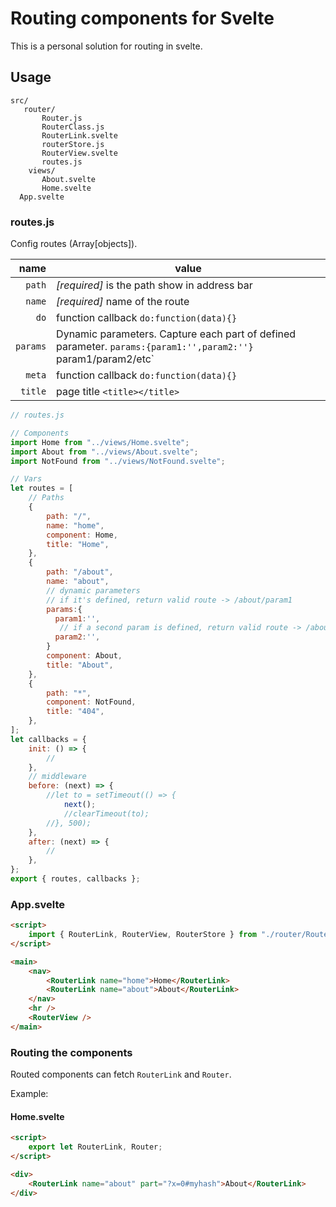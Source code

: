# Routing components for Svelte

This is a personal solution for routing in svelte.

## Usage

```text
src/
   router/
       Router.js
       RouterClass.js
       RouterLink.svelte
       routerStore.js
       RouterView.svelte
       routes.js
    views/
       About.svelte
       Home.svelte
  App.svelte
```

### routes.js

Config routes (Array[objects]).

|     name | value                                                                                                         |
| -------: | ------------------------------------------------------------------------------------------------------------- |
|   `path` | _[required]_ is the path show in address bar                                                                  |
|   `name` | _[required]_ name of the route                                                                                |
|     `do` | function callback `do:function(data){}`                                                                       |
| `params` | Dynamic parameters. Capture each part of defined parameter. `params:{param1:'',param2:''}` param1/param2/etc` |
|   `meta` | function callback `do:function(data){}`                                                                       |
|  `title` | page title `<title></title>`                                                                                  |

```js
// routes.js

// Components
import Home from "../views/Home.svelte";
import About from "../views/About.svelte";
import NotFound from "../views/NotFound.svelte";

// Vars
let routes = [
    // Paths
    {
        path: "/",
        name: "home",
        component: Home,
        title: "Home",
    },
    {
        path: "/about",
        name: "about",
        // dynamic parameters
        // if it's defined, return valid route -> /about/param1
        params:{
          param1:'',
           // if a second param is defined, return valid route -> /about/param1/param2
          param2:'',
        }
        component: About,
        title: "About",
    },
    {
        path: "*",
        component: NotFound,
        title: "404",
    },
];
let callbacks = {
    init: () => {
        //
    },
    // middleware
    before: (next) => {
        //let to = setTimeout(() => {
            next();
            //clearTimeout(to);
        //}, 500);
    },
    after: (next) => {
        //
    },
};
export { routes, callbacks };
```

### App.svelte

```html
<script>
    import { RouterLink, RouterView, RouterStore } from "./router/Router";
</script>

<main>
    <nav>
        <RouterLink name="home">Home</RouterLink>
        <RouterLink name="about">About</RouterLink>
    </nav>
    <hr />
    <RouterView />
</main>
```

### Routing the components

Routed components can fetch `RouterLink` and `Router`.

Example:

#### Home.svelte

```html
<script>
    export let RouterLink, Router;
</script>

<div>
    <RouterLink name="about" part="?x=0#myhash">About</RouterLink>
</div>
```
